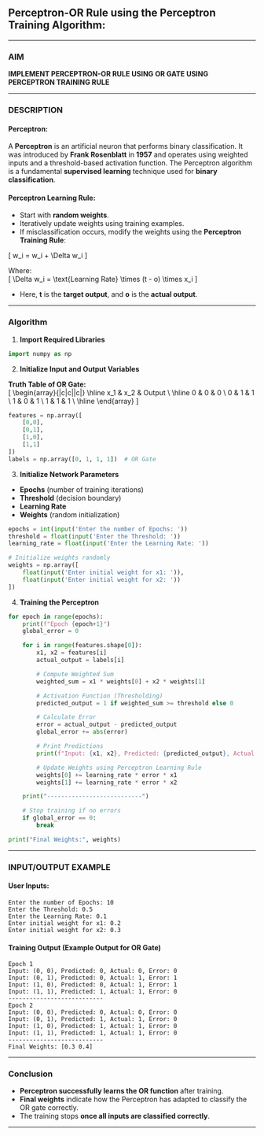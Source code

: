 ## **Perceptron-OR Rule using the Perceptron Training Algorithm**:  

---

### **AIM**  
**IMPLEMENT PERCEPTRON-OR RULE USING OR GATE USING PERCEPTRON TRAINING RULE**  

---

### **DESCRIPTION**  

#### **Perceptron:**  
A **Perceptron** is an artificial neuron that performs binary classification. It was introduced by **Frank Rosenblatt** in **1957** and operates using weighted inputs and a threshold-based activation function. The Perceptron algorithm is a fundamental **supervised learning** technique used for **binary classification**.  

#### **Perceptron Learning Rule:**  
- Start with **random weights**.  
- Iteratively update weights using training examples.  
- If misclassification occurs, modify the weights using the **Perceptron Training Rule**:  

\[
w_i = w_i + \Delta w_i
\]

Where:  
\[
\Delta w_i = \text{Learning Rate} \times (t - o) \times x_i
\]
- Here, **t** is the **target output**, and **o** is the **actual output**.

---

### **Algorithm**  

1. **Import Required Libraries**  
```python
import numpy as np
```

2. **Initialize Input and Output Variables**  

**Truth Table of OR Gate:**  
\[
\begin{array}{|c|c||c|}
\hline
x_1 & x_2 & Output \\
\hline
0 & 0 & 0 \\
0 & 1 & 1 \\
1 & 0 & 1 \\
1 & 1 & 1 \\
\hline
\end{array}
\]

```python
features = np.array([
    [0,0],
    [0,1],
    [1,0],
    [1,1]
])
labels = np.array([0, 1, 1, 1])  # OR Gate
```

3. **Initialize Network Parameters**  
- **Epochs** (number of training iterations)  
- **Threshold** (decision boundary)  
- **Learning Rate**  
- **Weights** (random initialization)  

```python
epochs = int(input('Enter the number of Epochs: '))
threshold = float(input('Enter the Threshold: '))
learning_rate = float(input('Enter the Learning Rate: '))

# Initialize weights randomly
weights = np.array([
    float(input('Enter initial weight for x1: ')),
    float(input('Enter initial weight for x2: '))
])
```

4. **Training the Perceptron**  

```python
for epoch in range(epochs):
    print(f"Epoch {epoch+1}")
    global_error = 0

    for i in range(features.shape[0]):
        x1, x2 = features[i]
        actual_output = labels[i]

        # Compute Weighted Sum
        weighted_sum = x1 * weights[0] + x2 * weights[1]

        # Activation Function (Thresholding)
        predicted_output = 1 if weighted_sum >= threshold else 0

        # Calculate Error
        error = actual_output - predicted_output
        global_error += abs(error)

        # Print Predictions
        print(f"Input: {x1, x2}, Predicted: {predicted_output}, Actual: {actual_output}, Error: {error}")

        # Update Weights using Perceptron Learning Rule
        weights[0] += learning_rate * error * x1
        weights[1] += learning_rate * error * x2

    print("---------------------------")

    # Stop training if no errors
    if global_error == 0:
        break

print("Final Weights:", weights)
```

---

### **INPUT/OUTPUT EXAMPLE**  

#### **User Inputs:**  
```
Enter the number of Epochs: 10
Enter the Threshold: 0.5
Enter the Learning Rate: 0.1
Enter initial weight for x1: 0.2
Enter initial weight for x2: 0.3
```

#### **Training Output (Example Output for OR Gate)**  
```
Epoch 1
Input: (0, 0), Predicted: 0, Actual: 0, Error: 0
Input: (0, 1), Predicted: 0, Actual: 1, Error: 1
Input: (1, 0), Predicted: 0, Actual: 1, Error: 1
Input: (1, 1), Predicted: 1, Actual: 1, Error: 0
---------------------------
Epoch 2
Input: (0, 0), Predicted: 0, Actual: 0, Error: 0
Input: (0, 1), Predicted: 1, Actual: 1, Error: 0
Input: (1, 0), Predicted: 1, Actual: 1, Error: 0
Input: (1, 1), Predicted: 1, Actual: 1, Error: 0
---------------------------
Final Weights: [0.3 0.4]
```

---

### **Conclusion**  
- **Perceptron successfully learns the OR function** after training.  
- **Final weights** indicate how the Perceptron has adapted to classify the OR gate correctly.  
- The training stops **once all inputs are classified correctly**.  

---

